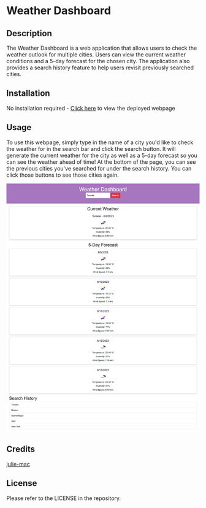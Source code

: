 # Weather Dashboard

## Description

The Weather Dashboard is a web application that allows users to check the weather outlook for multiple cities. Users can view the current weather conditions and a 5-day forecast for the chosen city. The application also provides a search history feature to help users revisit previously searched cities.

## Installation

No installation required - [Click here](https://julie-mac.github.io/weather-dashboard/) to view the deployed webpage

## Usage

To use this webpage, simply type in the name of a city you'd like to check the weather for in the search bar and click the search button. It will generate the current weather for the city as well as a 5-day forecast so you can see the weather ahead of time!
At the bottom of the page, you can see the previous cities you've searched for under the search history. You can click those buttons to see those cities again.

![Screenshot of Weather Dashboad](/assets/images/screenshot.png)

## Credits

[julie-mac](https://github.com/julie-mac)

## License

Please refer to the LICENSE in the repository.